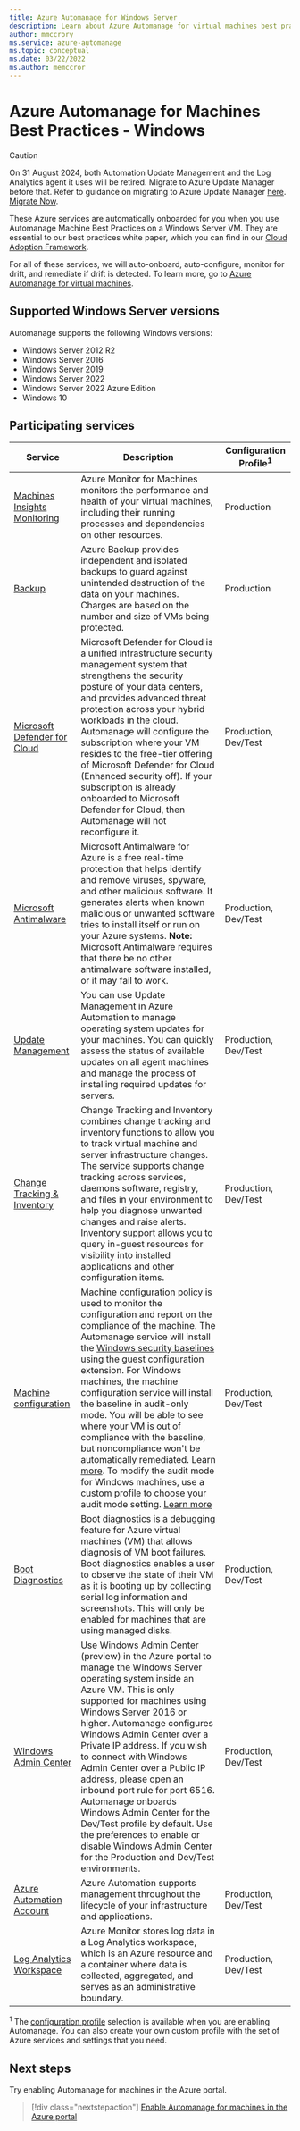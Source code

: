 ```yaml
---
title: Azure Automanage for Windows Server
description: Learn about Azure Automanage for virtual machines best practices for services that are automatically onboarded and configured for Windows Server machines.
author: mmccrory
ms.service: azure-automanage
ms.topic: conceptual
ms.date: 03/22/2022
ms.author: memccror
---
```


# Azure Automanage for Machines Best Practices - Windows

> [!CAUTION]
> On 31 August 2024, both Automation Update Management and the Log Analytics agent it uses will be retired. Migrate to Azure Update Manager before that. Refer to guidance on migrating to Azure Update Manager [here](https://learn.microsoft.com/azure/update-manager/guidance-migration-automation-update-management-azure-update-manager?WT.mc_id=Portal-Microsoft_Azure_Automation). [Migrate Now](https://ms.portal.azure.com/).

These Azure services are automatically onboarded for you when you use Automanage Machine Best Practices on a Windows Server VM. They are essential to our best practices white paper, which you can find in our [Cloud Adoption Framework](/azure/cloud-adoption-framework/manage/azure-server-management).

For all of these services, we will auto-onboard, auto-configure, monitor for drift, and remediate if drift is detected. To learn more, go to [Azure Automanage for virtual machines](overview-about.md).

## Supported Windows Server versions

Automanage supports the following Windows versions:

- Windows Server 2012 R2
- Windows Server 2016
- Windows Server 2019
- Windows Server 2022
- Windows Server 2022 Azure Edition
- Windows 10

## Participating services

| Service                                                                                  | Description                                                                                                                                                                                                                                                                                                                                                                                                                                                                                                                                                                                                                                                                                                                                                  | Configuration Profile<sup>1</sup> |
| ---------------------------------------------------------------------------------------- | ------------------------------------------------------------------------------------------------------------------------------------------------------------------------------------------------------------------------------------------------------------------------------------------------------------------------------------------------------------------------------------------------------------------------------------------------------------------------------------------------------------------------------------------------------------------------------------------------------------------------------------------------------------------------------------------------------------------------------------------------------------ | --------------------------------- |
| [Machines Insights Monitoring](../azure-monitor/vm/vminsights-overview.md)               | Azure Monitor for Machines monitors the performance and health of your virtual machines, including their running processes and dependencies on other resources.                                                                                                                                                                                                                                                                                                                                                                                                                                                                                                                                                                                              | Production                        |
| [Backup](../backup/backup-overview.md)                                                   | Azure Backup provides independent and isolated backups to guard against unintended destruction of the data on your machines. Charges are based on the number and size of VMs being protected.                                                                                                                                                                                                                                                                                                                                                                                                                                                                                                                                                                | Production                        |
| [Microsoft Defender for Cloud](/azure/defender-for-cloud/defender-for-cloud-introduction) | Microsoft Defender for Cloud is a unified infrastructure security management system that strengthens the security posture of your data centers, and provides advanced threat protection across your hybrid workloads in the cloud.  Automanage will configure the subscription where your VM resides to the free-tier offering of Microsoft Defender for Cloud (Enhanced security off). If your subscription is already onboarded to Microsoft Defender for Cloud, then Automanage will not reconfigure it.                                                                                                                                                                                                                                                  | Production, Dev/Test              |
| [Microsoft Antimalware](../security/fundamentals/antimalware.md)                         | Microsoft Antimalware for Azure is a free real-time protection that helps identify and remove viruses, spyware, and other malicious software. It generates alerts when known malicious or unwanted software tries to install itself or run on your Azure systems. **Note:** Microsoft Antimalware requires that there be no other antimalware software installed, or it may fail to work.                                                                                                                                                                                                                                                                                                                                                                    | Production, Dev/Test              |
| [Update Management](../automation/update-management/overview.md)                         | You can use Update Management in Azure Automation to manage operating system updates for your machines. You can quickly assess the status of available updates on all agent machines and manage the process of installing required updates for servers.                                                                                                                                                                                                                                                                                                                                                                                                                                                                                                      | Production, Dev/Test              |
| [Change Tracking & Inventory](../automation/change-tracking/overview.md)                 | Change Tracking and Inventory combines change tracking and inventory functions to allow you to track virtual machine and server infrastructure changes. The service supports change tracking across services, daemons software, registry, and files in your environment to help you diagnose unwanted changes and raise alerts. Inventory support allows you to query in-guest resources for visibility into installed applications and other configuration items.                                                                                                                                                                                                                                                                                           | Production, Dev/Test              |
| [Machine configuration](../governance/machine-configuration/overview.md)                 | Machine configuration policy is used to monitor the configuration and report on the compliance of the machine. The Automanage service will install the [Windows security baselines](/windows/security/threat-protection/windows-security-baselines) using the guest configuration extension. For Windows machines, the machine configuration service will install the baseline in audit-only mode. You will be able to see where your VM is out of compliance with the baseline, but noncompliance won't be automatically remediated. Learn [more](../governance/machine-configuration/overview.md). To modify the audit mode for Windows machines, use a custom profile to choose your audit mode setting. [Learn more](virtual-machines-custom-profile.md) | Production, Dev/Test              |
| [Boot Diagnostics](../virtual-machines/boot-diagnostics.md)                              | Boot diagnostics is a debugging feature for Azure virtual machines (VM) that allows diagnosis of VM boot failures. Boot diagnostics enables a user to observe the state of their VM as it is booting up by collecting serial log information and screenshots. This will only be enabled for machines that are using managed disks.                                                                                                                                                                                                                                                                                                                                                                                                                           | Production, Dev/Test              |
| [Windows Admin Center](/windows-server/manage/windows-admin-center/azure/manage-vm)      | Use Windows Admin Center (preview) in the Azure portal to manage the Windows Server operating system inside an Azure VM. This is only supported for machines using Windows Server 2016 or higher. Automanage configures Windows Admin Center over a Private IP address. If you wish to connect with Windows Admin Center over a Public IP address, please open an inbound port rule for port 6516. Automanage onboards Windows Admin Center for the Dev/Test profile by default. Use the preferences to enable or disable Windows Admin Center for the Production and Dev/Test environments.                                                                                                                                                                 | Production, Dev/Test              |
| [Azure Automation Account](../automation/automation-create-standalone-account.md)        | Azure Automation supports management throughout the lifecycle of your infrastructure and applications.                                                                                                                                                                                                                                                                                                                                                                                                                                                                                                                                                                                                                                                       | Production, Dev/Test              |
| [Log Analytics Workspace](../azure-monitor/logs/log-analytics-overview.md)               | Azure Monitor stores log data in a Log Analytics workspace, which is an Azure resource and a container where data is collected, aggregated, and serves as an administrative boundary.                                                                                                                                                                                                                                                                                                                                                                                                                                                                                                                                                                        | Production, Dev/Test              |


<sup>1</sup> The [configuration profile](overview-configuration-profiles.md) selection is available when you are enabling Automanage. You can also create your own custom profile with the set of Azure services and settings that you need.


## Next steps

Try enabling Automanage for machines in the Azure portal.

> [!div class="nextstepaction"]
> [Enable Automanage for machines in the Azure portal](quick-create-virtual-machines-portal.md)

